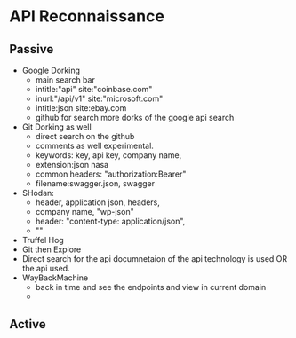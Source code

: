 # API Reconnaissance
## Passive 
- Google Dorking
  - main search bar
  -  intitle:"api" site:"coinbase.com"
  - inurl:"/api/v1" site:"microsoft.com"
  - intitle:json site:ebay.com
  - github for search more dorks of the google api search
- Git Dorking as well
  - direct search on the github
  - comments as well experimental.
  - keywords: key, api key, company name,
  - extension:json nasa
  - common headers: "authorization:Bearer"
  - filename:swagger.json, swagger
- SHodan:
  - header, application json, headers,
  - company name, "wp-json"
  - header: "content-type: application/json", 
  - ""
-  Truffel Hog
  - Git then Explore
- Direct search for the api documnetaion of the api technology is used OR the api used.
- WayBackMachine
  - back in time and see the endpoints and view in current domain
  - 


## Active

